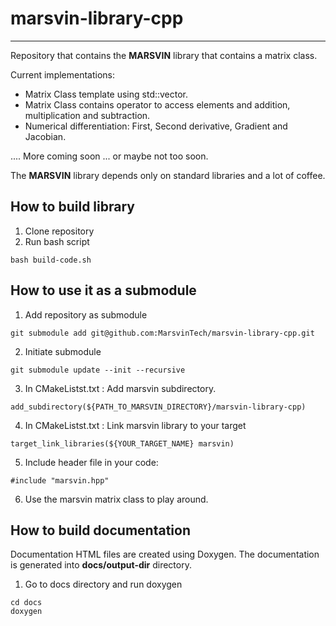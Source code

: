 # marsvin-library-cpp
------------------------------------------------------------------------------

Repository that contains the **MARSVIN** library that contains a matrix class.

Current implementations:

* Matrix Class template using std::vector.
* Matrix Class contains operator to access elements and addition, multiplication and subtraction.
* Numerical differentiation: First, Second derivative, Gradient and Jacobian.

.... More coming soon  ... or maybe not too soon.

The **MARSVIN** library depends only on standard libraries and a lot of coffee.
## How to build library

1. Clone repository
2. Run bash script
```
bash build-code.sh
```

## How to use it as a submodule

1. Add repository as submodule

```
git submodule add git@github.com:MarsvinTech/marsvin-library-cpp.git
```

2. Initiate submodule
```
git submodule update --init --recursive
```

3. In CMakeListst.txt : Add marsvin subdirectory.
```
add_subdirectory(${PATH_TO_MARSVIN_DIRECTORY}/marsvin-library-cpp)
```

4. In CMakeListst.txt : Link marsvin library to your target
```
target_link_libraries(${YOUR_TARGET_NAME} marsvin)
```

5. Include header file in your code:
```
#include "marsvin.hpp"
```

6. Use the marsvin matrix class to play around.

## How to build documentation

Documentation HTML files are created using Doxygen.
The documentation is generated into **docs/output-dir** directory.

1. Go to docs directory and run doxygen

```
cd docs
doxygen
```

